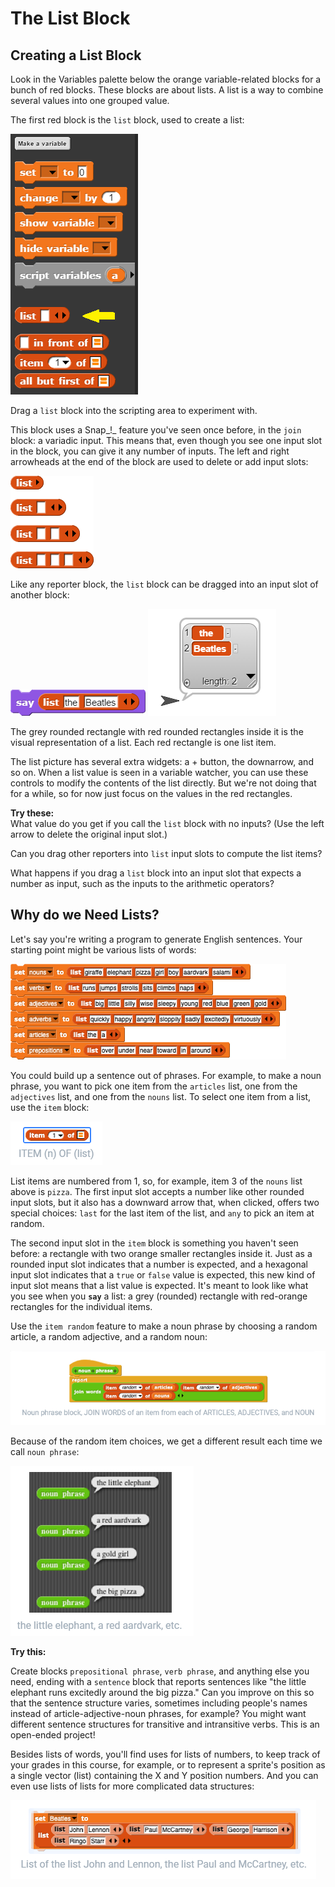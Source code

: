 # The List Block

## Creating a List Block

Look in the Variables palette below the orange variable-related blocks for a bunch of red blocks. These blocks are about lists. A list is a way to combine several values into one grouped value.

The first red block is the `list` block, used to create a list:

![](../.gitbook/assets/image%20%28186%29.png)

Drag a `list` block into the scripting area to experiment with.

This block uses a Snap_!_ feature you've seen once before, in the `join` block: a variadic input. This means that, even though you see one input slot in the block, you can give it any number of inputs. The left and right arrowheads at the end of the block are used to delete or add input slots:

![](../.gitbook/assets/image%20%28127%29.png)

  
  
Like any reporter block, the `list` block can be dragged into an input slot of another block:

![](../.gitbook/assets/image%20%28201%29.png) ![](../.gitbook/assets/image%20%2874%29.png) 

The grey rounded rectangle with red rounded rectangles inside it is the visual representation of a list. Each red rectangle is one list item.

The list picture has several extra widgets: a + button, the downarrow, and so on. When a list value is seen in a variable watcher, you can use these controls to modify the contents of the list directly. But we're not doing that for a while, so for now just focus on the values in the red rectangles.  
  
**Try these:**  
What value do you get if you call the `list` block with no inputs? \(Use the left arrow to delete the original input slot.\)

Can you drag other reporters into `list` input slots to compute the list items?

What happens if you drag a `list` block into an input slot that expects a number as input, such as the inputs to the arithmetic operators?

## Why do we Need Lists?

Let's say you're writing a program to generate English sentences. Your starting point might be various lists of words:

![](../.gitbook/assets/image%20%28160%29.png)

You could build up a sentence out of phrases. For example, to make a noun phrase, you want to pick one item from the `articles` list, one from the `adjectives` list, and one from the `nouns` list. To select one item from a list, use the `item` block:

![](../.gitbook/assets/image%20%28254%29.png)

List items are numbered from 1, so, for example, item 3 of the `nouns` list above is `pizza`. The first input slot accepts a number like other rounded input slots, but it also has a downward arrow that, when clicked, offers two special choices: `last` for the last item of the list, and `any` to pick an item at random.

The second input slot in the `item` block is something you haven't seen before: a rectangle with two orange smaller rectangles inside it. Just as a rounded input slot indicates that a number is expected, and a hexagonal input slot indicates that a `true` or `false` value is expected, this new kind of input slot means that a list value is expected. It's meant to look like what you see when you **`say`** a list: a grey \(rounded\) rectangle with red-orange rectangles for the individual items.

Use the `item random` feature to make a noun phrase by choosing a random article, a random adjective, and a random noun:

![](../.gitbook/assets/image%20%2876%29.png)

Because of the random item choices, we get a different result each time we call `noun phrase`:

![](../.gitbook/assets/image%20%28173%29.png)

**Try this:**

Create blocks `prepositional phrase`, `verb phrase`, and anything else you need, ending with a `sentence` block that reports sentences like "the little elephant runs excitedly around the big pizza." Can you improve on this so that the sentence structure varies, sometimes including people's names instead of article-adjective-noun phrases, for example? You might want different sentence structures for transitive and intransitive verbs. This is an open-ended project!

Besides lists of words, you'll find uses for lists of numbers, to keep track of your grades in this course, for example, or to represent a sprite's position as a single vector \(list\) containing the X and Y position numbers. And you can even use lists of lists for more complicated data structures:

![](../.gitbook/assets/image%20%2878%29.png)


